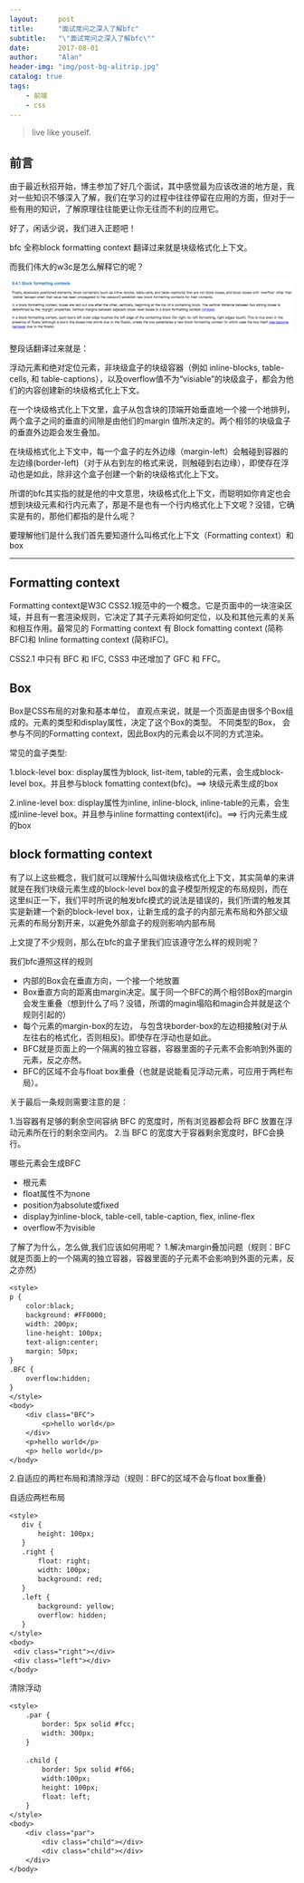 ```yaml
---
layout:     post
title:      "面试常问之深入了解bfc"
subtitle:   "\"面试常问之深入了解bfc\""
date:       2017-08-01
author:     "Alan"
header-img: "img/post-bg-alitrip.jpg"
catalog: true
tags:
    - 前端
    - css
---
```


> live like youself. 


## 前言
由于最近秋招开始，博主参加了好几个面试，其中感觉最为应该改进的地方是，我对一些知识不够深入了解，我们在学习的过程中往往停留在应用的方面，但对于一些有用的知识，了解原理往往能更让你无往而不利的应用它。

好了，闲话少说，我们进入正题吧！

bfc 全称block formatting context 翻译过来就是块级格式化上下文。

而我们伟大的w3c是怎么解释它的呢？

![w3c](/img/bfc.png)

整段话翻译过来就是：

浮动元素和绝对定位元素，非块级盒子的块级容器（例如 inline-blocks, table-cells, 和 table-captions），以及overflow值不为“visiable”的块级盒子，都会为他们的内容创建新的块级格式化上下文。

在一个块级格式化上下文里，盒子从包含块的顶端开始垂直地一个接一个地排列，两个盒子之间的垂直的间隙是由他们的margin 值所决定的。两个相邻的块级盒子的垂直外边距会发生叠加。

在块级格式化上下文中，每一个盒子的左外边缘（margin-left）会触碰到容器的左边缘(border-left)（对于从右到左的格式来说，则触碰到右边缘），即使存在浮动也是如此，除非这个盒子创建一个新的块级格式化上下文。

所谓的bfc其实指的就是他的中文意思，块级格式化上下文，而聪明如你肯定也会想到块级元素和行内元素了，那是不是也有一个行内格式化上下文呢？没错，它确实是有的，那他们都指的是什么呢？

要理解他们是什么我们首先要知道什么叫格式化上下文（Formatting context）和box

---

## Formatting context

Formatting context是W3C CSS2.1规范中的一个概念。它是页面中的一块渲染区域，并且有一套渲染规则，它决定了其子元素将如何定位，以及和其他元素的关系和相互作用。最常见的 Formatting context 有 Block fomatting context (简称BFC)和 Inline formatting context (简称IFC)。

CSS2.1 中只有 BFC 和 IFC, CSS3 中还增加了 GFC 和 FFC。

## Box

Box是CSS布局的对象和基本单位， 直观点来说，就是一个页面是由很多个Box组成的。元素的类型和display属性，决定了这个Box的类型。 不同类型的Box， 会参与不同的Formatting context，因此Box内的元素会以不同的方式渲染。

常见的盒子类型:

1.block-level box: display属性为block, list-item, table的元素，会生成block-level box。并且参与block fomatting context(bfc)。==> 块级元素生成的box

2.inline-level box: display属性为inline, inline-block, inline-table的元素，会生成inline-level box。并且参与inline formatting context(ifc)。==> 行内元素生成的box

## block formatting context

有了以上这些概念，我们就可以理解什么叫做块级格式化上下文，其实简单的来讲就是在我们块级元素生成的block-level box的盒子模型所规定的布局规则，而在这里纠正一下，我们平时所说的触发bfc模式的说法是错误的，我们所谓的触发其实是新建一个新的block-level box，让新生成的盒子的内部元素布局和外部父级元素的布局分割开来，以避免外部盒子的规则影响内部布局

上文提了不少规则，那么在bfc的盒子里我们应该遵守怎么样的规则呢？

我们bfc遵照这样的规则

* 内部的Box会在垂直方向，一个接一个地放置
* Box垂直方向的距离由margin决定。属于同一个BFC的两个相邻Box的margin会发生重叠（想到什么了吗？没错，所谓的magin塌陷和magin合并就是这个规则引起的）
* 每个元素的margin-box的左边， 与包含块border-box的左边相接触(对于从左往右的格式化，否则相反)。即使存在浮动也是如此。
* BFC就是页面上的一个隔离的独立容器，容器里面的子元素不会影响到外面的元素，反之亦然。
* BFC的区域不会与float box重叠（也就是说能看见浮动元素，可应用于两栏布局）。

关于最后一条规则需要注意的是：

1.当容器有足够的剩余空间容纳 BFC 的宽度时，所有浏览器都会将 BFC 放置在浮动元素所在行的剩余空间内。
2.当 BFC 的宽度大于容器剩余宽度时，BFC会换行。

哪些元素会生成BFC

* 根元素
* float属性不为none
* position为absolute或fixed
* display为inline-block, table-cell, table-caption, flex, inline-flex
* overflow不为visible

了解了为什么，怎么做,我们应该如何用呢？
1.解决margin叠加问题（规则：BFC就是页面上的一个隔离的独立容器，容器里面的子元素不会影响到外面的元素，反之亦然）

```
<style>
p {
    color:black;
    background: #FF0000;
    width: 200px;
    line-height: 100px;
    text-align:center;
    margin: 50px;
}
.BFC {
    overflow:hidden;
}
</style>
<body>
    <div class="BFC">
        <p>hello world</p>
    </div>
    <p>hello world</p>
    <p> hello world</p>
</body>
```

2.自适应的两栏布局和清除浮动（规则：BFC的区域不会与float box重叠）

 自适应两栏布局

 ```
<style>
    div {
        height: 100px;
    }
    .right {
        float: right;
        width: 100px;
        background: red;
    }
    .left {
        background: yellow;
        overflow: hidden;
    }
</style>
<body>
  <div class="right"></div>
  <div class="left"></div>
</body>
```

清除浮动

```
<style>
    .par {
        border: 5px solid #fcc;
        width: 300px;
    }

    .child {
        border: 5px solid #f66;
        width:100px;
        height: 100px;
        float: left;
    }
</style>
<body>
    <div class="par">
        <div class="child"></div>
        <div class="child"></div>
    </div>
</body>
```